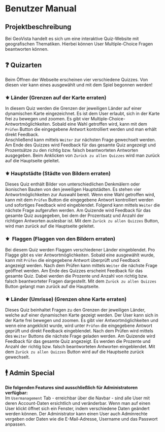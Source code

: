 # Benutzer Manual

## Projektbeschreibung
Bei GeoVista handelt es sich um eine interaktive Quiz-Website mit geografischen Thematiken. Hierbei können User Multiple-Choice Fragen beantworten können.

## ❓ Quizarten
Beim Öffnen der Webseite erscheinen vier verschiedene Quizzes. Von diesen vier kann eines ausgewählt und mit dem Spiel begonnen werden!

###  ⚜️ Länder (Grenzen auf der Karte erraten)
In diesem Quiz werden die Grenzen der jeweiligen Länder auf einer dynamischen Karte eingezeichnet. Es ist dem User erlaubt, sich in der Karte frei zu bewegen und zoomen. Es gibt vier Multiple-Choice-Antwortmöglichkeiten. Sobald eine Wahl getroffen wird, kann mit dem `Prüfen` Button die eingegebene Antwort kontrolliert werden und man erhält direkt Feedback.  
Anschließend kann mittels `Weiter` zur nächsten Frage gewechselt werden. Am Ende des Quizzes wird Feedback für das gesamte Quiz angezeigt und Prozentsätze zu den richtig bzw. falsch beantworteten Antworten ausgegeben. Beim Anklicken von `Zurück zu allen Quizzes` wird man zurück auf die Hauptseite geleitet.

### ⚜️ Hauptstädte (Städte von Bildern erraten)
Dieses Quiz enthält Bilder von unterschiedlichen Denkmälern oder ikonischen Bauten von den jeweiligen Hauptstädten. Es stehen vier Antwortmöglichkeiten zur Auswahl bereit. Wenn eine Wahl getroffen wird, kann mit dem `Prüfen` Button die eingegebene Antwort kontrolliert werden und sofortiges Feedback wird eingeblendet. Folgend kann mittels `Weiter` die nächste Frage aufgerufen werden. Am Quizende wird Feedback für das gesamte Quiz ausgegeben, bei dem der Prozentsatz und Anzahl der richtigen Antworten auslesbar ist. Mit dem `Zurück zu allen Quizzes` Button, wird man zurück auf die Hauptseite geleitet.

### ⚜️ ️ Flaggen (Flaggen von den Bildern erraten)
Bei diesem Quiz werden Flaggen verschiedener Länder eingeblendet. Pro Flagge gibt es vier Antwortmöglichkeiten. Sobald eine ausgewählt  wurde, kann mit `Prüfen` die eingegebene Antwort überprüft und Feedback angezeigt werden. Nach dem Prüfen kann mittels `Weiter` die nächste Frage geöffnet werden. Am Ende des Quizzes erscheint Feedback für das gesamte Quiz. Dabei werden die Prozente und Anzahl von richtig bzw. falsch beantworteter Fragen dargestellt. Mit dem `Zurück zu allen Quizzes` Button gelangt man zurück auf die Hauptseite.

### ⚜️ Länder (Umrisse) (Grenzen ohne Karte erraten)
Dieses Quiz beinhaltet Fragen zu den Grenzen der jeweiligen Länder, welche auf einer dynamischen Karte gezeigt werden. Der User kann sich in der Karte frei bewegen und zoomen. Es gibt vier Antwortmöglichkeiten und wenn eine angeklickt wurde, wird unter `Prüfen` die eingegebene Antwort geprüft und direkt Feedback eingeblendet. Nach dem Prüfen wird mittels des `Weiter` Buttons die nächste Frage geladen werden. Am Quizende wird Feedback für das gesamte Quiz angezeigt. Es werden die Prozente und Anzahl der richtig bzw. falsch beantworteten Antworten eingeblendet. Mit dem `Zurück zu allen Quizzes` Button wird auf die Hauptseite zurück gewechselt.

## 🕴 Admin Special
**Die folgenden Features sind ausschließlich für Administratoren verfügbar:**  
Im `Usermanagement` Tab - erreichbar über die Navbar - sind alle User mit deren Account-Daten ersichtlich und veränderbar. Wenn man auf einen User klickt öffnet sich ein Fenster, indem verschiedene Daten geändert werden können. Der Administrator kann einen User auch Adminrechte vergeben oder Daten wie die E-Mail-Adresse, Username und das Passwort anpassen.